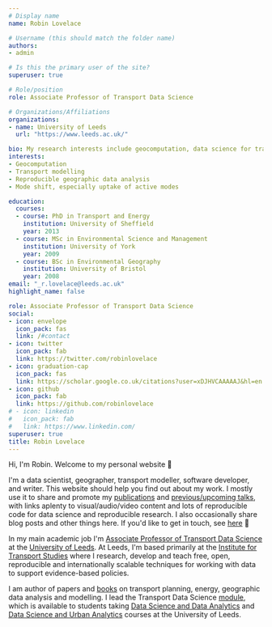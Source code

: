 ```yaml
---
# Display name
name: Robin Lovelace

# Username (this should match the folder name)
authors:
- admin

# Is this the primary user of the site?
superuser: true

# Role/position
role: Associate Professor of Transport Data Science

# Organizations/Affiliations
organizations:
- name: University of Leeds
  url: "https://www.leeds.ac.uk/"

bio: My research interests include geocomputation, data science for transport applications, active travel uptake and decarbonising transport systems
interests:
- Geocomputation
- Transport modelling
- Reproducible geographic data analysis
- Mode shift, especially uptake of active modes

education:
  courses:
  - course: PhD in Transport and Energy
    institution: University of Sheffield
    year: 2013
  - course: MSc in Environmental Science and Management
    institution: University of York
    year: 2009
  - course: BSc in Environmental Geography
    institution: University of Bristol
    year: 2008
email: "_r.lovelace@leeds.ac.uk"
highlight_name: false

role: Associate Professor of Transport Data Science
social:
- icon: envelope
  icon_pack: fas
  link: /#contact
- icon: twitter
  icon_pack: fab
  link: https://twitter.com/robinlovelace
- icon: graduation-cap
  icon_pack: fas
  link: https://scholar.google.co.uk/citations?user=xDJHVCAAAAAJ&hl=en
- icon: github
  icon_pack: fab
  link: https://github.com/robinlovelace
# - icon: linkedin
#   icon_pack: fab
#   link: https://www.linkedin.com/
superuser: true
title: Robin Lovelace
---
```


Hi, I'm Robin.
Welcome to my personal website 🎉

I'm a data scientist, geographer, transport modeller, software developer, and writer.
This website should help you find out about my work.
I mostly use it to share and promote my [publications](https://www.robinlovelace.net/#featured) and [previous/upcoming talks](https://www.robinlovelace.net/#talks), with links aplenty to visual/audio/video content and lots of reproducible code for data science and reproducible research.
I also occasionally share blog posts and other things here.
If you'd like to get in touch, see [here](https://www.robinlovelace.net/#contact) 🚀

In my main academic job I'm [Associate Professor of Transport Data Science](https://environment.leeds.ac.uk/transport/staff/953/dr-robin-lovelace) at the [University of Leeds](https://www.leeds.ac.uk/).
At Leeds, I'm based primarily at the [Institute for Transport Studies](https://environment.leeds.ac.uk/transport) where I research, develop and teach free, open, reproducible and internationally scalable techniques for working with data to support evidence-based policies.

I am author of papers and [books](https://www.robinlovelace.net/publication/#5) on transport planning, energy, geographic data analysis and modelling.
I lead the Transport Data Science [module](https://github.com/ITSLeeds/TDS), which is available to students taking [Data Science and Data Analytics](https://courses.leeds.ac.uk/i071/data-science-and-analytics-msc) and [Data Science and Urban Analytics](https://courses.leeds.ac.uk/j135/urban-data-science-and-analytics-msc) courses at the University of Leeds.

<!--
I am a big advocate of education and lifelong learning, but also of the power of technology and science to improve the world.
A good example of this 'planning support systems' that can help invest funds more effectively to meet public policy objectives, e.g. for a zero carbon economy and to improve health and wellbeing through physical activity.
I am the lead developer of the Propensity to Cycle Tool (which is publicly available at [www.pct.bike](https://www.pct.bike)), which is used by dozens of local governments to plan and prioritise strategic cycle networks, and have seen first-hand how strong evidence generated through transparent data analysis processes (and other sources) can impact the world.

As of 2021 that is my calling and I hope this website provides useful/interesting/fun information/methods/ideas, especially in the realms of geographic data visualisation and transport planning.

Knowledge is power.
Through my work I aim to empower people working or studying for public benefit with tools to better understand and change the world around them.
Broadly defined, data science is about generating information, insight and ultimately knowledge from a range of data sources.
-->

